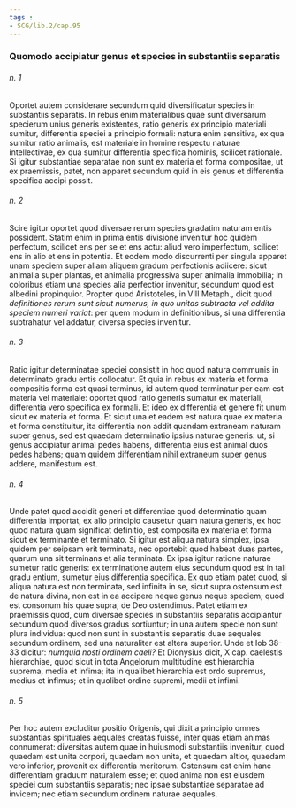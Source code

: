 ```yaml
---
tags : 
- SCG/lib.2/cap.95
---
```


### Quomodo accipiatur genus et species in substantiis separatis

###### n. 1
Oportet autem considerare secundum quid diversificatur species in substantiis separatis. In rebus enim materialibus quae sunt diversarum specierum unius generis existentes, ratio generis ex principio materiali sumitur, differentia speciei a principio formali: natura enim sensitiva, ex qua sumitur ratio animalis, est materiale in homine respectu naturae intellectivae, ex qua sumitur differentia specifica hominis, scilicet rationale. Si igitur substantiae separatae non sunt ex materia et forma compositae, ut ex praemissis, patet, non apparet secundum quid in eis genus et differentia specifica accipi possit.

###### n. 2
Scire igitur oportet quod diversae rerum species gradatim naturam entis possident. Statim enim in prima entis divisione invenitur hoc quidem perfectum, scilicet ens per se et ens actu: aliud vero imperfectum, scilicet ens in alio et ens in potentia. Et eodem modo discurrenti per singula apparet unam speciem super aliam aliquem gradum perfectionis adiicere: sicut animalia super plantas, et animalia progressiva super animalia immobilia; in coloribus etiam una species alia perfectior invenitur, secundum quod est albedini propinquior. Propter quod Aristoteles, in VIII Metaph., dicit quod *definitiones rerum sunt sicut numerus, in quo unitas subtracta vel addita speciem numeri variat*: per quem modum in definitionibus, si una differentia subtrahatur vel addatur, diversa species invenitur.

###### n. 3
Ratio igitur determinatae speciei consistit in hoc quod natura communis in determinato gradu entis collocatur. Et quia in rebus ex materia et forma compositis forma est quasi terminus, id autem quod terminatur per eam est materia vel materiale: oportet quod ratio generis sumatur ex materiali, differentia vero specifica ex formali. Et ideo ex differentia et genere fit unum sicut ex materia et forma. Et sicut una et eadem est natura quae ex materia et forma constituitur, ita differentia non addit quandam extraneam naturam super genus, sed est quaedam determinatio ipsius naturae generis: ut, si genus accipiatur animal pedes habens, differentia eius est animal duos pedes habens; quam quidem differentiam nihil extraneum super genus addere, manifestum est.

###### n. 4
Unde patet quod accidit generi et differentiae quod determinatio quam differentia importat, ex alio principio causetur quam natura generis, ex hoc quod natura quam significat definitio, est composita ex materia et forma sicut ex terminante et terminato. Si igitur est aliqua natura simplex, ipsa quidem per seipsam erit terminata, nec oportebit quod habeat duas partes, quarum una sit terminans et alia terminata. Ex ipsa igitur ratione naturae sumetur ratio generis: ex terminatione autem eius secundum quod est in tali gradu entium, sumetur eius differentia specifica. Ex quo etiam patet quod, si aliqua natura est non terminata, sed infinita in se, sicut supra ostensum est de natura divina, non est in ea accipere neque genus neque speciem; quod est consonum his quae supra, de Deo ostendimus. Patet etiam ex praemissis quod, cum diversae species in substantiis separatis accipiantur secundum quod diversos gradus sortiuntur; in una autem specie non sunt plura individua: quod non sunt in substantiis separatis duae aequales secundum ordinem, sed una naturaliter est altera superior. Unde et Iob 38-33 dicitur: *numquid nosti ordinem caeli?* Et Dionysius dicit, X cap. caelestis hierarchiae, quod sicut in tota Angelorum multitudine est hierarchia suprema, media et infima; ita in qualibet hierarchia est ordo supremus, medius et infimus; et in quolibet ordine supremi, medii et infimi.

###### n. 5
Per hoc autem excluditur positio Origenis, qui dixit a principio omnes substantias spirituales aequales creatas fuisse, inter quas etiam animas connumerat: diversitas autem quae in huiusmodi substantiis invenitur, quod quaedam est unita corpori, quaedam non unita, et quaedam altior, quaedam vero inferior, provenit ex differentia meritorum. Ostensum est enim hanc differentiam graduum naturalem esse; et quod anima non est eiusdem speciei cum substantiis separatis; nec ipsae substantiae separatae ad invicem; nec etiam secundum ordinem naturae aequales.

